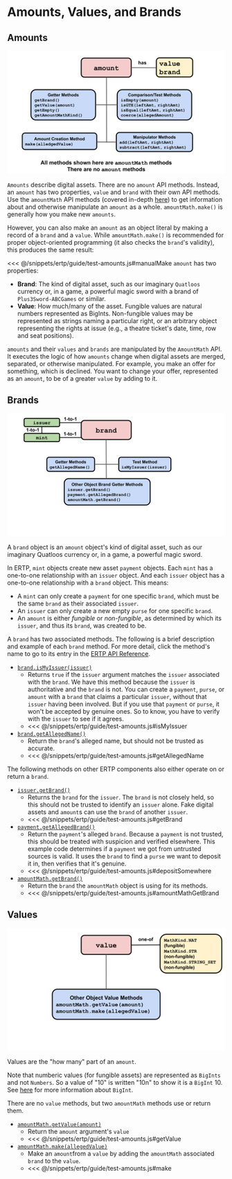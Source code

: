 # Amounts, Values, and Brands

## Amounts

![Amount methods](./assets/amount.svg) 

`Amounts` describe digital assets. There are no `amount` API methods.
Instead, an `amount` has two properties, `value` and `brand` with their own API methods.
Use the `amountMath` API methods (covered in-depth 
[here](../api/amount-math.md))
to get information about and otherwise manipulate an `amount` as a whole.
`amountMath.make()` is generally how you make new `amounts`.

However, you can also make an `amount` as an object literal by making a record of
a `brand` and a `value`. While `amountMath.make()` is recommended for proper object-oriented programming (it also checks the `brand`'s validity), this produces the same result:

<<< @/snippets/ertp/guide/test-amounts.js#manualMake
`amount` has two properties:
- **Brand**: The kind of digital asset, such as our imaginary `Quatloos` currency or,
  in a game, a powerful magic sword with a brand of `Plus3Sword-ABCGames` or similar.
- **Value**: How much/many of the asset. Fungible values are natural
numbers represented as BigInts. Non-fungible values may be represented as strings naming a
particular right, or an arbitrary object representing the rights at
issue (e.g., a theatre ticket's date, time, row and seat positions).

`amounts` and their `values` and `brands` are manipulated by
the `AmountMath`
API. It executes the logic of how `amounts` change when digital 
assets are merged, separated, or otherwise manipulated. For example, 
you make an offer for something, which is declined. You want to change your 
offer, represented as an `amount`, to be of a greater `value` by adding to it.

## Brands

![Brand methods](./assets/brand.svg) 

A `brand` object is an `amount` object's kind of digital asset, such as
our imaginary Quatloos currency or, in a game, a powerful magic
sword.

In ERTP, `mint` objects create new asset `payment`
objects. Each `mint` has a one-to-one relationship with an `issuer`
object. And each `issuer` object has a one-to-one
relationship with a `brand` object. This means:
- A `mint` can only create a `payment` for one specific `brand`, which
  must be the same `brand` as their associated `issuer`.
- An `issuer` can only create a new empty `purse` 
for one specific `brand`.
- An `amount` is either *fungible* or *non-fungible*, as determined by which
its `issuer`, and thus its `brand`, was created to be. 

A `brand` has two associated methods. The following is a brief description 
and example of each `brand` method. For more detail, click the method's name 
to go to its entry in the [ERTP
API Reference](../api/). 

- [`brand.isMyIssuer(issuer)`](../api/brand.md#brand-ismyissuer-issuer)
  - Returns `true` if the `issuer` argument matches the `issuer` associated with the `brand`.
    We have this method because the `issuer` is authoritative and the `brand` is not. You can
    create a `payment`, `purse`, or `amount` with a `brand` that claims a particular `issuer`,
    without that `issuer` having been involved. But if you use that `payment` or `purse`, it won't be 
    accepted by genuine ones. So to know, you have to verify with the `issuer` to see if it agrees.
  - <<< @/snippets/ertp/guide/test-amounts.js#isMyIssuer
- [`brand.getAllegedName()`](../api/brand.md#brand-getallegedname)
  - Return the `brand`'s alleged name, but should not be trusted as accurate.
  - <<< @/snippets/ertp/guide/test-amounts.js#getAllegedName

The following methods on other ERTP components also either operate on or
return a `brand`.

- [`issuer.getBrand()`](/ertp/api/issuer.md#issuer-getbrand)
  - Returns the `brand` for the `issuer`. The `brand` is not closely
    held, so this should not be trusted to identify an `issuer`
    alone. Fake digital assets and `amount`s can use the `brand` of another `issuer`.
  - <<< @/snippets/ertp/guide/test-amounts.js#getBrand
- [`payment.getAllegedBrand()`](../api/payment.md#payment-getallegedbrand)
  - Return the `payment`'s alleged `brand`. Because a `payment`
  is not trusted, this should be treated with suspicion and verified
  elsewhere. This example code determines if a `payment` we got from untrusted sources
  is valid. It uses the `brand` to find a `purse` we want to deposit it in, then verifies
  that it's genuine.
  - <<< @/snippets/ertp/guide/test-amounts.js#depositSomewhere
- [`amountMath.getBrand()`](../api/amount-math.md#amountmath-getbrand)
  - Return the `brand` the `amountMath` object is using for its
  methods.
  - <<< @/snippets/ertp/guide/test-amounts.js#amountMathGetBrand

## Values

![Value methods](./assets/value.svg) 

Values are the "how many" part of an `amount`. 

Note that numberic values (for fungible assets) are represented as `BigInts` and
not `Numbers`. So a value of "10" is written "10n" to show it is a `BigInt` 10.
See [here](/distributed-programming.md#bigint) for more information about `BigInt`.

There are no `value`
methods, but two `amountMath` methods use or return them. 
- [`amountMath.getValue(amount)`](../api/amount-math.md#amountmath-getvalue-amount)
  - Return the `amount` argument's `value`
  - <<< @/snippets/ertp/guide/test-amounts.js#getValue
- [`amountMath.make(allegedValue)`](../api/amount-math.md#amountmath-make-allegedvalue)
  - Make an `amount`from a `value` by adding the
  `amountMath` associated `brand` to the `value`. 
  - <<< @/snippets/ertp/guide/test-amounts.js#make
    
